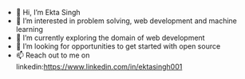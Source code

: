 - 👋 Hi, I’m Ekta Singh
- 👀 I’m interested in problem solving, web development and machine learning
- 🌱 I’m currently exploring the domain of web development
- 💞️ I’m looking for opportunities to get started with open source
- 📫 Reach out to me on linkedin:https://www.linkedin.com/in/ektasingh001

<!---
ektasingh001/ektasingh001 is a ✨ special ✨ repository because its `README.md` (this file) appears on your GitHub profile.
You can click the Preview link to take a look at your changes.
--->
